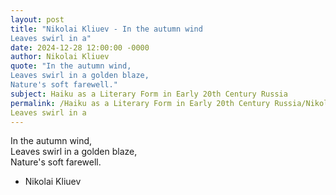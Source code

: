 ```yaml
---
layout: post
title: "Nikolai Kliuev - In the autumn wind  
Leaves swirl in a"
date: 2024-12-28 12:00:00 -0000
author: Nikolai Kliuev
quote: "In the autumn wind,  
Leaves swirl in a golden blaze,  
Nature's soft farewell."
subject: Haiku as a Literary Form in Early 20th Century Russia
permalink: /Haiku as a Literary Form in Early 20th Century Russia/Nikolai Kliuev/Nikolai Kliuev - In the autumn wind  
Leaves swirl in a
---
```


In the autumn wind,  
Leaves swirl in a golden blaze,  
Nature's soft farewell.

- Nikolai Kliuev
